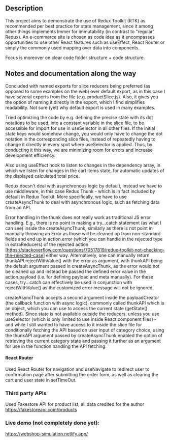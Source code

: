 ## Description
This project aims to demonstrate the use of Redux Toolkit (RTK) as recommended per best practice for state management, since it among other things implements Immer for immutability (in contrast to "regular" Redux). An e-commerce site is chosen as code idea as it encompasses opportunities to use other React features such as useEffect, React Router or simply the commonly used mapping over data into components. 

Focus is moreover on clear code folder structure + code structure.

## Notes and documentation along the way
Concluded with named exports for slice reducers being preferred (as opposed to some examples on the web) over default export, as in this case I have several exports from the file (e.g. productSlice.js). Also, it gives you the option of naming it directly in the export, which I find simplifies readability. Not sure (yet) why default export is used in many examples.

Tried optimizing the code by e.g. defining the precise state with its dot notations to be used, into a constant variable in the slice file, to be accessible for import for use in useSelector in all other files. If the initial state keys would somehow change, you would only have to change the dot notation in the corresponding slice files, instead of repeatedly having to change it directly in every spot where useSelector is applied. Thus, by conducting it this way, we are minimizing room for errors and increase development efficiency.

Also using useEffect hook to listen to changes in the dependency array, in which we listen for changes in the cart items state, for automatic updates of the displayed calculated total price.

Redux doesn't deal with asynchronous logic by default, instead we have to use middleware, in this case Redux Thunk - which is in fact included by default in Redux Toolkit. More specifically, we have to use createAsyncThunk to deal with asynchronous logic, such as fetching data from an API.

Error handling in the thunk does not really work as traditional JS error handling. E.g., there is no point in making a try...catch statement (as what I can see) inside the createAsyncThunk, similarly as there is not point in manually throwing an Error as those will be cleaned up from non-standard fields and end up in action.error (which you can handle in the rejected type in extraReducers) of the rejected action [https://stackoverflow.com/questions/70517819/redux-toolkit-not-checking-the-rejected-case] either way. Alternatively, one can manually return thunkAPI.rejectWithValue() with the error as argument, with thunkAPI being the default argument passed in createAsyncThunk, as the error would not be cleaned up and instead be passed the defined error value in the action.payload (i.e. for defining payload and meta manually). For these cases, try...catch can effectively be used in conjunction with rejectWithValue() as the customized error message will not be ignored.

createAsyncThunk accepts a second argument inside the payloadCreator (the callback function with async logic), commonly called thunkAPI which is an object, which you can use to access the current state (getState() method). Since state is not available outside the reducers, unless you use useSelector (which is only limited to use inside React component files) - and while I still wanted to have access to it inside the slice file for conditionally fetching the API based on user input of category choice, using the thunkAPI argument passed by createAsyncThunk enabled the option of retrieving the current category state and passing it further as an argument for use in the function handling the API fetching.

#### React Router
Used React Router for navigation and useNavigate to redirect user to confirmation page after submitting the order form, as well as clearing the cart and user state in setTimeOut. 

### Third party APIs
Used Fakestore API for product list, all data credited for the author https://fakestoreapi.com/products

### Live demo (not completely done yet):
https://webshop-simulation.netlify.app/
